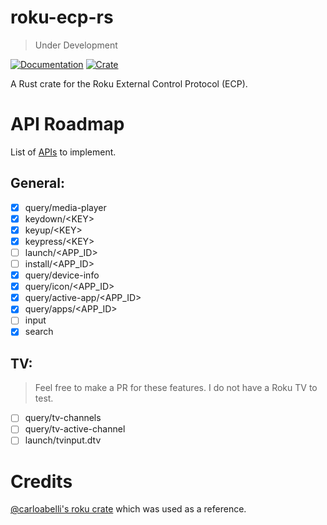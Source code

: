 # roku-ecp-rs
> Under Development

[![Documentation](https://docs.rs/roku-ecp/badge.svg)](https://docs.rs/roku-ecp/)
[![Crate](https://img.shields.io/crates/v/roku-ecp.svg)](https://crates.io/crates/roku-ecp)

A Rust crate for the Roku External Control Protocol (ECP).

# API Roadmap
List of [APIs](https://developer.roku.com/en-gb/docs/developer-program/debugging/external-control-api.md#external-control-service-commands) to implement.

## General:
- [x] query/media-player
- [x] keydown/\<KEY>
- [x] keyup/\<KEY>
- [x] keypress/\<KEY>
- [ ] launch/\<APP_ID>
- [ ] install/\<APP_ID>
- [X] query/device-info
- [x] query/icon/\<APP_ID>
- [x] query/active-app/\<APP_ID>
- [x] query/apps/\<APP_ID>
- [ ] input
- [x] search

## TV:
> Feel free to make a PR for these features. I do not have a Roku TV to test.

- [ ] query/tv-channels
- [ ] query/tv-active-channel
- [ ] launch/tvinput.dtv

# Credits

[@carloabelli's roku crate](https://github.com/carloabelli/roku) which was used as a reference.